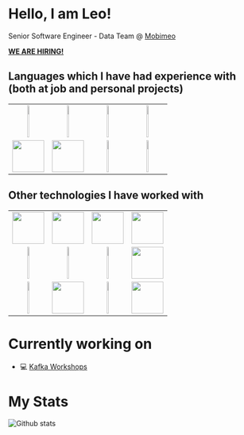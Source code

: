 # Hello, I am Leo!


Senior Software Engineer - Data Team @ [Mobimeo](https://mobimeo.com/en/)

**[WE ARE HIRING!](https://mobimeo.com/en/join/)**

## Languages which I have had experience with (both at job and personal projects)

<table>
  <tbody>
    <tr valign="top">
      <td width="25%" align="center">
        <img height="64px" width="25%" src="https://cdn.svgporn.com/logos/scala.svg">
      </td>
      <td width="25%" align="center">
        <img height="64px" width="25%" src="https://cdn.svgporn.com/logos/kotlin.svg">
      </td>
      <td width="25%" align="center">
        <img height="64px" width="25%" src="https://cdn.svgporn.com/logos/java.svg">
      </td>
      <td width="25%" align="center">
        <img height="64px" width="25%" src="https://cdn.svgporn.com/logos/javascript.svg">
      </td>
    </tr>
    <tr valign="top">
      <td width="25%" align="center">
        <img height="64px" src="https://upload.wikimedia.org/wikipedia/commons/thumb/3/36/Groovy-logo.svg/1200px-Groovy-logo.svg.png">
      </td>
      <td width="25%" align="center">
        <img height="64px" src="https://avatars0.githubusercontent.com/u/1481354?s=400&v=4g">
      </td>
      <td width="25%" align="center">
        <img height="64px" width="25%" src="https://cdn.svgporn.com/logos/python.svg">
      </td>
      <td width="25%" align="center">
        <img height="64px" width="25%" src="https://cdn.svgporn.com/logos/perl.svg">
      </td>
    </tr>
  </tbody>
</table>

## Other technologies I have worked with

<table>
  <tbody>
    <tr valign="top">
      <td width="25%" align="center">
        <img height="64px" src="https://upload.wikimedia.org/wikipedia/commons/thumb/c/c4/Vert.x_Logo.svg/1200px-Vert.x_Logo.svg.png">
      </td>
      <td width="25%" align="center">
        <img height="64px" src="https://cdn.svgporn.com/logos/kafka.svg">
      </td>
      <td width="25%" align="center">
        <img height="64px" src="https://cdn.svgporn.com/logos/docker.svg">
      </td>
      <td width="25%" align="center">
        <img height="64px" src="https://cdn.svgporn.com/logos/kubernetes.svg">
      </td>
    </tr>
    <tr valign="top">
      <td width="25%" align="center">
        <img height="64px" width="25%" src="https://cdn.svgporn.com/logos/airflow.svg">
      </td>
      <td width="25%" align="center">
        <img height="64px" width="25%" src="https://cdn.svgporn.com/logos/rabbitmq.svg">
      </td>
      <td width="25%" align="center">
        <img height="64px" width="25%" src="https://cdn.svgporn.com/logos/spring.svg">
      </td>
      <td width="25%" align="center">
        <img height="64px" src="https://avatars1.githubusercontent.com/u/6407041?s=400&v=4">
      </td>
    </tr>
    <tr valign="top">
      <td width="25%" align="center">
        <img height="64px" width="25%" src="https://cdn.svgporn.com/logos/postgresql.svg">
      </td>
      <td width="25%" align="center">
        <img height="64px" src="https://cdn.svgporn.com/logos/mongodb.svg">
      </td>
      <td width="25%" align="center">
        <img height="64px" width="25%" src="https://cdn.svgporn.com/logos/presto.svg">
      </td>
      <td width="25%" align="center">
        <img height="64px" src="https://cdn.svgporn.com/logos/redis.svg">
      </td>
    </tr>
  </tbody>
</table>




# Currently working on

- 💻  [Kafka Workshops](https://github.com/leosilvadev/KafkaWorkshops)


# My Stats

![Github stats](https://github-readme-stats.vercel.app/api?username=leosilvadev&show_icons=true&hide_border=true)
